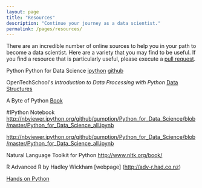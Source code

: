 ```yaml
---
layout: page
title: "Resources"
description: "Continue your journey as a data scientist."
permalink: /pages/resources/
---
```


There are an incredible number of online sources to help you in your path to become a data scientist. Here are a variety that you may find to be useful. If you find a resource that is particularly useful, please execute a [pull request](https://help.github.com/articles/creating-a-pull-request/).

Python
Python for Data Science [ipython](http://nbviewer.ipython.org/github/gumption/Python_for_Data_Science/tree/master/)  [github](https://github.com/gumption/Python_for_Data_Science)

OpenTechSchool's *Introduction to Data Processing with Python*  [Data Structures](http://opentechschool.github.io/python-data-intro/core/data.html)

A Byte of Python [Book](http://files.swaroopch.com/python/byte_of_python.pdf)

#IPython Notebook 
http://nbviewer.ipython.org/github/gumption/Python_for_Data_Science/blob/master/Python_for_Data_Science_all.ipynb

http://nbviewer.ipython.org/github/gumption/Python_for_Data_Science/blob/master/Python_for_Data_Science_all.ipynb

Natural Language Toolkit for Python
http://www.nltk.org/book/ 

R
Advanced R by Hadley Wickham [webpage] (http://adv-r.had.co.nz)

[Hands on Python](http://anh.cs.luc.edu/python/hands-on/3.1/handsonHtml/index.html)



